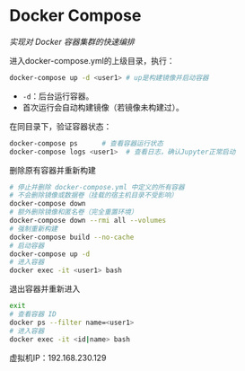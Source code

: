 # Docker Compose

*实现对 Docker 容器集群的快速编排*

进入docker-compose.yml的上级目录，执行：

```sh
docker-compose up -d <user1> # up是构建镜像并启动容器
```

- `-d`：后台运行容器。
- 首次运行会自动构建镜像（若镜像未构建过）。

在同目录下，验证容器状态：

```sh
docker-compose ps      # 查看容器运行状态
docker-compose logs <user1>  # 查看日志，确认Jupyter正常启动
```

删除原有容器并重新构建

```sh
# 停止并删除 docker-compose.yml 中定义的所有容器
# 不会删除镜像或数据卷（挂载的宿主机目录不受影响）
docker-compose down 
# 额外删除镜像和匿名卷（完全重置环境）
docker-compose down --rmi all --volumes
# 强制重新构建
docker-compose build --no-cache
# 启动容器
docker-compose up -d
# 进入容器
docker exec -it <user1> bash
```

退出容器并重新进入

```sh
exit
# 查看容器 ID
docker ps --filter name=<user1>
# 进入容器
docker exec -it <id|name> bash
```

虚拟机IP：192.168.230.129

